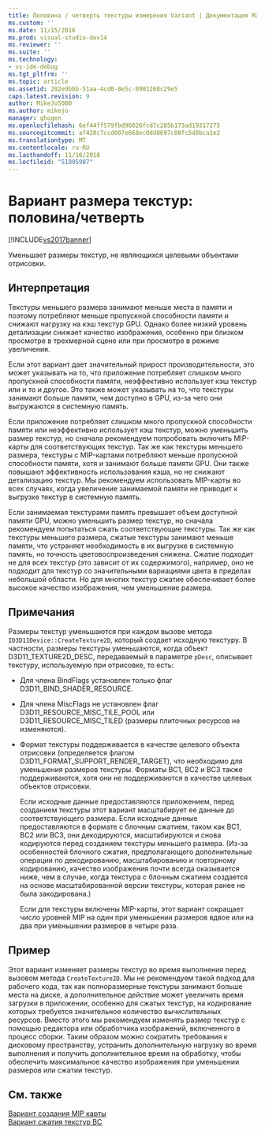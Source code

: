 ```yaml
---
title: Половина / четверть текстуры измерения Variant | Документация Майкрософт
ms.custom: ''
ms.date: 11/15/2016
ms.prod: visual-studio-dev14
ms.reviewer: ''
ms.suite: ''
ms.technology:
- vs-ide-debug
ms.tgt_pltfrm: ''
ms.topic: article
ms.assetid: 282e9bbb-51aa-4cd0-8e5c-0901268c29e5
caps.latest.revision: 9
author: MikeJo5000
ms.author: mikejo
manager: ghogen
ms.openlocfilehash: 6ef44ff579fbd96026fcd7c285b173ad19317275
ms.sourcegitcommit: af428c7ccd007e668ec0dd8697c88fc5d8bca1e2
ms.translationtype: MT
ms.contentlocale: ru-RU
ms.lasthandoff: 11/16/2018
ms.locfileid: "51805987"
---
```

# <a name="halfquarter-texture-dimensions-variant"></a>Вариант размера текстур: половина/четверть
[!INCLUDE[vs2017banner](../includes/vs2017banner.md)]

Уменьшает размеры текстур, не являющихся целевыми объектами отрисовки.  
  
## <a name="interpretation"></a>Интерпретация  
 Текстуры меньшего размера занимают меньше места в памяти и поэтому потребляют меньше пропускной способности памяти и снижают нагрузку на кэш текстур GPU. Однако более низкий уровень детализации снижает качество изображения, особенно при близком просмотре в трехмерной сцене или при просмотре в режиме увеличения.  
  
 Если этот вариант дает значительный прирост производительности, это может указывать на то, что приложение потребляет слишком много пропускной способности памяти, неэффективно использует кэш текстур или и то и другое. Это также может указывать на то, что текстуры занимают больше памяти, чем доступно в GPU, из-за чего они выгружаются в системную память.  
  
 Если приложение потребляет слишком много пропускной способности памяти или неэффективно использует кэш текстур, можно уменьшить размер текстур, но сначала рекомендуем попробовать включить MIP-карты для соответствующих текстур. Так же как текстуры меньшего размера, текстуры с MIP-картами потребляют меньше пропускной способности памяти, хотя и занимают больше памяти GPU. Они также повышают эффективность использования кэша, но не снижают детализацию текстур. Мы рекомендуем использовать MIP-карты во всех случаях, когда увеличение занимаемой памяти не приводит к выгрузке текстур в системную память.  
  
 Если занимаемая текстурами память превышает объем доступной памяти GPU, можно уменьшить размер текстур, но сначала рекомендуем попытаться сжать соответствующие текстуры. Так же как текстуры меньшего размера, сжатые текстуры занимают меньше памяти, что устраняет необходимость в их выгрузке в системную память, но точность цветовоспроизведения снижена. Сжатие подходит не для всех текстур (это зависит от их содержимого), например, оно не подходит для текстур со значительными вариациями цвета в пределах небольшой области. Но для многих текстур сжатие обеспечивает более высокое качество изображения, чем уменьшение размера.  
  
## <a name="remarks"></a>Примечания  
 Размеры текстур уменьшаются при каждом вызове метода `ID3D11Device::CreateTexture2D`, который создает исходную текстуру. В частности, размеры текстуры уменьшаются, когда объект D3D11_TEXTURE2D_DESC, передаваемый в параметре `pDesc`, описывает текстуру, используемую при отрисовке, то есть:  
  
- Для члена BindFlags установлен только флаг D3D11_BIND_SHADER_RESOURCE.  
  
- Для члена MiscFlags не установлен флаг D3D11_RESOURCE_MISC_TILE_POOL или D3D11_RESOURCE_MISC_TILED (размеры плиточных ресурсов не изменяются).  
  
- Формат текстуры поддерживается в качестве целевого объекта отрисовки (определяется флагом D3D11_FORMAT_SUPPORT_RENDER_TARGET), что необходимо для уменьшения размеров текстуры. Форматы BC1, BC2 и BC3 также поддерживаются, хотя они не поддерживаются в качестве целевых объектов отрисовки.  
  
  Если исходные данные предоставляются приложением, перед созданием текстуры этот вариант масштабирует ее данные до соответствующего размера. Если исходные данные предоставляются в формате с блочным сжатием, таком как BC1, BC2 или BC3, они декодируются, масштабируются и снова кодируются перед созданием текстуры меньшего размера. (Из-за особенностей блочного сжатия, предполагающего дополнительные операции по декодированию, масштабированию и повторному кодированию, качество изображения почти всегда оказывается ниже, чем в случае, когда текстура с блочным сжатием создается на основе масштабированной версии текстуры, которая ранее не была закодирована.)  
  
  Если для текстуры включены MIP-карты, этот вариант сокращает число уровней MIP на один при уменьшении размеров вдвое или на два при уменьшении размеров в четыре раза.  
  
## <a name="example"></a>Пример  
 Этот вариант изменяет размеры текстур во время выполнения перед вызовом метода `CreateTexture2D`. Мы не рекомендуем такой подход для рабочего кода, так как полноразмерные текстуры занимают больше места на диске, а дополнительное действие может увеличить время загрузки в приложении, особенно для сжатых текстур, на кодирование которых требуется значительное количество вычислительных ресурсов. Вместо этого мы рекомендуем изменять размер текстур с помощью редактора или обработчика изображений, включенного в процесс сборки. Таким образом можно сократить требования к дисковому пространству, устранить дополнительную нагрузку во время выполнения и получить дополнительное время на обработку, чтобы обеспечить максимальное качество изображения при уменьшении размеров или сжатии текстур.  
  
## <a name="see-also"></a>См. также  
 [Вариант создания MIP карты](../debugger/mip-map-generation-variant.md)   
 [Вариант сжатия текстур BC](../debugger/bc-texture-compression-variant.md)



